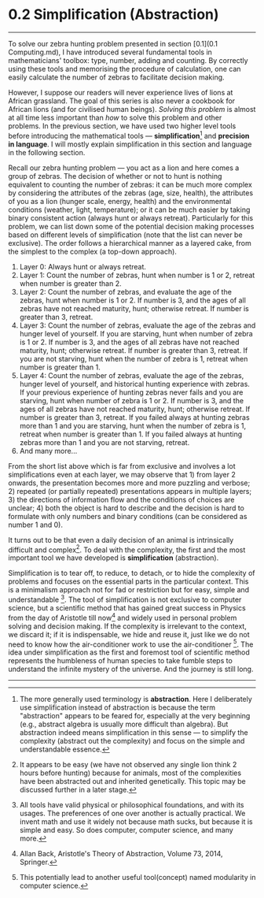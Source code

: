 # 0.2 Simplification (Abstraction)

-------------

To solve our zebra hunting problem presented in section [0.1](0.1 Computing.md), I have introduced several fundamental tools in mathematicians' toolbox: type, number, adding and counting. By correctly using these tools and memorising the procedure of calculation, one can easily calculate the number of zebras to facilitate decision making. 

However, I suppose our readers will never experience lives of lions at African grassland. The goal of this series is also never a cookbook for African lions (and for civilised human beings). *Solving this problem* is almost at all time less important than *how* to solve this problem and other problems. In the previous section, we have used two higher level tools before introducing the mathematical tools — **simplification**[^1] and **precision in language**. I will mostly explain simplification in this section and language in the following section.

Recall our zebra hunting problem — you act as a lion and here comes a group of zebras. The decision of whether or not to hunt is nothing equivalent to counting the number of zebras: it can be much more complex by considering the attributes of the zebras (age, size, health), the attributes of you as a lion (hunger scale, energy, health) and the environmental conditions (weather, light, temperature); or it can be much easier by taking binary consistent action (always hunt or always retreat). Particularly for this problem, we can list down some of the potential decision making processes based on different levels of simplification (note that the list can never be exclusive). The order follows a hierarchical manner as a layered cake, from the simplest to the complex (a top-down approach).

1. Layer 0: Always hunt or always retreat.
2. Layer 1: Count the number of zebras, hunt when number is 1 or 2, retreat when number is greater than 2.
3. Layer 2: Count the number of zebras, and evaluate the age of the zebras, hunt when number is 1 or 2. If number is 3, and the ages of all zebras have not reached maturity, hunt; otherwise retreat. If number is greater than 3, retreat.
4. Layer 3: Count the number of zebras, evaluate the age of the zebras and hunger level of yourself. If you are starving, hunt when number of zebra is 1 or 2. If number is 3, and the ages of all zebras have not reached maturity, hunt; otherwise retreat. If number is greater than 3, retreat. If you are not starving, hunt when the number of zebra is 1, retreat when number is greater than 1.
5. Layer 4: Count the number of zebras, evaluate the age of the zebras, hunger level of yourself, and historical hunting experience with zebras. If your previous experience of hunting zebras never fails and you are starving, hunt when number of zebra is 1 or 2. If number is 3, and the ages of all zebras have not reached maturity, hunt; otherwise retreat. If number is greater than 3, retreat. If you failed always at hunting zebras more than 1 and you are starving, hunt when the number of zebra is 1, retreat when number is greater than 1. If you failed always at hunting zebras more than 1 and you are not starving, retreat.
6. And many more...

From the short list above which is far from exclusive and involves a lot simplifications even at each layer, we may observe that 1) from layer 2 onwards, the presentation becomes more and more puzzling and verbose; 2) repeated (or partially repeated) presentations appears in multiple layers; 3) the directions of information flow and the conditions of choices are unclear; 4) both the object is hard to describe and the decision is hard to formulate with only numbers and binary conditions (can be considered as number 1 and 0). 

It turns out to be that even a daily decision of an animal is intrinsically difficult and complex[^2].  To deal with the complexity, the first and the most important tool we have developed is **simplification** (abstraction).

Simplification is to tear off, to reduce, to detach, or to hide the complexity of problems and focuses on the essential parts in the particular context. This is a minimalism approach not for fad or restriction but for easy, simple and understandable [^3]. The tool of simplification is not exclusive to computer science, but a scientific method that has gained great success in Physics from the day of Aristotle till now[^4] and widely used in personal problem solving and decision making. If the complexity is irrelevant to the context, we discard it; if it is indispensable, we hide and reuse it, just like we do not need to know how the air-conditioner work to use the air-conditioner [^5]. The idea under simplification as the first and foremost tool of scientific method represents the humbleness of human species to take fumble steps to understand the infinite mystery of the universe. And the journey is still long.

-------

[^1]: The more generally used terminology is **abstraction**. Here I deliberately use simplification instead of abstraction is because the term "abstraction" appears to be feared for, especially at the very beginning (e.g., abstract algebra is usually more difficult than algebra). But abstraction indeed means simplification in this sense — to simplify the complexity (abstract out the complexity) and focus on the simple and understandable essence.
[^2]: It appears to be easy (we have not observed any single lion think 2 hours before hunting) because for animals, most of the complexities have been abstracted out and inherited genetically. This topic may be discussed further in a later stage.
[^3]: All tools have valid physical or philosophical foundations, and with its usages. The preferences of one over another is actually practical. We invent math and use it widely not because math sucks, but because it is simple and easy. So does computer, computer science, and many more.
[^4]: Allan Back, Aristotle's Theory of Abstraction, Volume 73, 2014, Springer.
[^5]: This potentially lead to another useful tool(concept) named modularity in computer science.